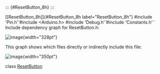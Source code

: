 ::: {#ResetButton_8h}
:::

[\[ResetButton\_8h\]]{#ResetButton_8h label="ResetButton_8h"} \#include
'̈Pin.h'̈ \#include $<$Arduino.h$>$ \#include '̈Debug.h'̈ \#include
'̈Constants.h'̈ Include dependency graph for ResetButton.h:

![image](ResetButton_8h__incl){width="328pt"}

This graph shows which files directly or indirectly include this file:

![image](ResetButton_8h__dep__incl){width="350pt"}

class [ResetButton](#classResetButton)
